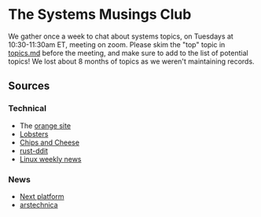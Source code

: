 # The Systems Musings Club

We gather once a week to chat about systems topics, on Tuesdays at 10:30-11:30am ET, meeting on zoom. 
Please skim the "top" topic in [topics.md](./topics.md) before the meeting, and make sure to add to the list of potential topics!
We lost about 8 months of topics as we weren't maintaining records.

## Sources

### Technical

- The [orange site](https://news.ycombinator.com/)
- [Lobsters](https://lobste.rs/)
- [Chips and Cheese](https://chipsandcheese.com/)
- [rust-ddit](https://www.reddit.com/r/rust/)
- [Linux weekly news](https://lwn.net/Archives/)

### News

- [Next platform](https://www.nextplatform.com/)
- [arstechnica](https://arstechnica.com/)
